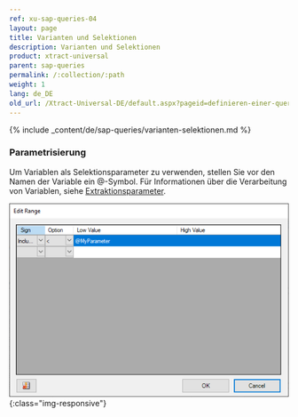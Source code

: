 ```yaml
---
ref: xu-sap-queries-04
layout: page
title: Varianten und Selektionen
description: Varianten und Selektionen
product: xtract-universal
parent: sap-queries
permalink: /:collection/:path
weight: 1
lang: de_DE
old_url: /Xtract-Universal-DE/default.aspx?pageid=definieren-einer-query
---
```

{% include _content/de/sap-queries/varianten-selektionen.md %}

### Parametrisierung

Um Variablen als Selektionsparameter zu verwenden, stellen Sie vor den Namen der Variable ein @-Symbol. 
Für Informationen über die Verarbeitung von Variablen, siehe [Extraktionsparameter](../extraktionen-ausfuehren-und-einplanen/extraktionsparameter#custom).

![EditRange](/img/content/query_editrange.png){:class="img-responsive"}

